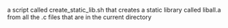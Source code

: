 a script called create_static_lib.sh that creates a static library called liball.a from all the .c files that are in the current directory
